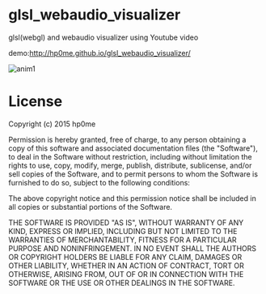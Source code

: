 # glsl_webaudio_visualizer
glsl(webgl) and webaudio visualizer using Youtube video

demo:http://hp0me.github.io/glsl_webaudio_visualizer/

![anim1](http://hp0me.github.io/glsl_webaudio_visualizer/sc3.gif)

# License
Copyright (c) 2015 hp0me

Permission is hereby granted, free of charge, to any person obtaining a copy
of this software and associated documentation files (the "Software"), to deal
in the Software without restriction, including without limitation the rights
to use, copy, modify, merge, publish, distribute, sublicense, and/or sell
copies of the Software, and to permit persons to whom the Software is
furnished to do so, subject to the following conditions:

The above copyright notice and this permission notice shall be included in all
copies or substantial portions of the Software.

THE SOFTWARE IS PROVIDED "AS IS", WITHOUT WARRANTY OF ANY KIND, EXPRESS OR
IMPLIED, INCLUDING BUT NOT LIMITED TO THE WARRANTIES OF MERCHANTABILITY,
FITNESS FOR A PARTICULAR PURPOSE AND NONINFRINGEMENT. IN NO EVENT SHALL THE
AUTHORS OR COPYRIGHT HOLDERS BE LIABLE FOR ANY CLAIM, DAMAGES OR OTHER
LIABILITY, WHETHER IN AN ACTION OF CONTRACT, TORT OR OTHERWISE, ARISING FROM,
OUT OF OR IN CONNECTION WITH THE SOFTWARE OR THE USE OR OTHER DEALINGS IN THE
SOFTWARE.
